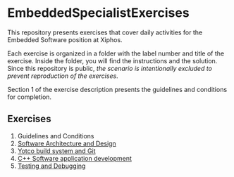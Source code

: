 # EmbeddedSpecialistExercises

This repository presents exercises that cover daily activities for the Embedded Software position at Xiphos.

Each exercise is organized in a folder with the label number and title of the exercise. Inside the folder, you will find the instructions and the solution. Since this repository is public, *the scenario is intentionally excluded to prevent reproduction of the exercises*.

Section 1 of the exercise description presents the guidelines and conditions for completion.



## Exercises

1. Guidelines and Conditions
1. [Software Architecture and Design](./2-software-architecture-and-design/README.md)
1. [Yotco build system and Git](./3-yocto-build-system-and-git/README.md)
1. [C++ Software application development](./4-cpp-software-application-development/README.md)
1. [Testing and Debugging](./5-testing-and-debugging/README.md)